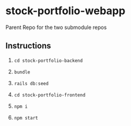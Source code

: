 # stock-portfolio-webapp
Parent Repo for the two submodule repos

## Instructions

1) `cd stock-portfolio-backend`
2) `bundle`
3) `rails db:seed`

4) `cd stock-portfolio-frontend`
5) `npm i`
6) `npm start`
